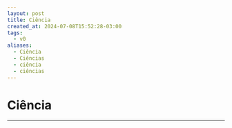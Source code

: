 ```yaml
---
layout: post
title: Ciência
created_at: 2024-07-08T15:52:28-03:00
tags:
  - v0
aliases:
  - Ciência
  - Ciências
  - ciência
  - ciências
---
```

# Ciência
---

